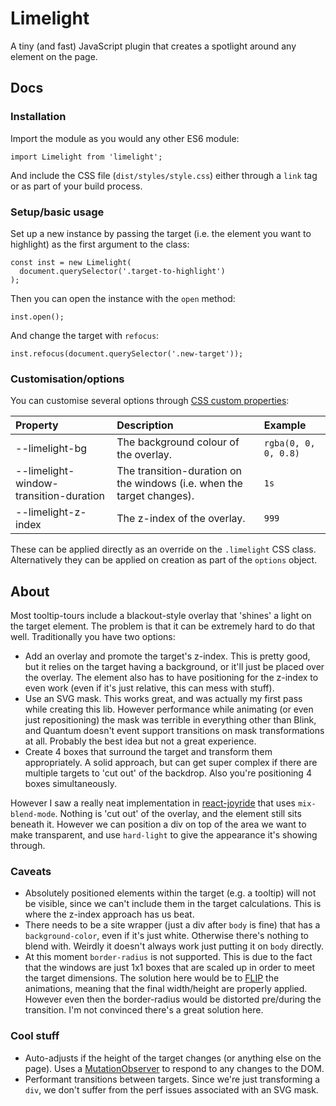# Limelight

A tiny (and fast) JavaScript plugin that creates a spotlight around any element on the page.

## Docs

### Installation

Import the module as you would any other ES6 module:

	import Limelight from 'limelight';

And include the CSS file (`dist/styles/style.css`) either through a `link` tag or as part of your build process.

### Setup/basic usage

Set up a new instance by passing the target (i.e. the element you want to highlight) as the first argument to the class:

	const inst = new Limelight(
	  document.querySelector('.target-to-highlight')
	);

Then you can open the instance with the `open` method:

	inst.open();

And change the target with `refocus`:

	inst.refocus(document.querySelector('.new-target'));

### Customisation/options

You can customise several options through [CSS custom properties](https://developer.mozilla.org/en-US/docs/Web/CSS/--*):

| Property | Description | Example |
|:--|:--|:--|
| --limelight-bg | The background colour of the overlay. | `rgba(0, 0, 0, 0.8)` |
| --limelight-window-transition-duration | The transition-duration on the windows (i.e. when the target changes). | `1s` |
| --limelight-z-index | The z-index of the overlay. | `999` |

These can be applied directly as an override on the `.limelight` CSS class. Alternatively they can be applied on creation as part of the `options` object.

## About

Most tooltip-tours include a blackout-style overlay that 'shines' a light on the target element. The problem is that it can be extremely hard to do that well. Traditionally you have two options:

- Add an overlay and promote the target's z-index. This is pretty good, but it relies on the target having a background, or it'll just be placed over the overlay. The element also has to have positioning for the z-index to even work (even if it's just relative, this can mess with stuff).
- Use an SVG mask. This works great, and was actually my first pass while creating this lib. However performance while animating (or even just repositioning) the mask was terrible in everything other than Blink, and Quantum doesn't event support transitions on mask transformations at all. Probably the best idea but not a great experience.
- Create 4 boxes that surround the target and transform them appropriately. A solid approach, but can get super complex if there are multiple targets to 'cut out' of the backdrop. Also you're positioning 4 boxes simultaneously.

However I saw a really neat implementation in [react-joyride](https://github.com/gilbarbara/react-joyride) that uses `mix-blend-mode`. Nothing is 'cut out' of the overlay, and the element still sits beneath it. However we can position a div on top of the area we want to make transparent, and use `hard-light` to give the appearance it's showing through.

### Caveats

- Absolutely positioned elements within the target (e.g. a tooltip) will not be visible, since we can't include them in the target calculations. This is where the z-index approach has us beat.
- There needs to be a site wrapper (just a div after `body` is fine) that has a `background-color`, even if it's just white. Otherwise there's nothing to blend with. Weirdly it doesn't always work just putting it on `body` directly.
- At this moment `border-radius` is not supported. This is due to the fact that the windows are just 1x1 boxes that are scaled up in order to meet the target dimensions. The solution here would be to [FLIP](https://aerotwist.com/blog/flip-your-animations/) the animations, meaning that the final width/height are properly applied. However even then the border-radius would be distorted pre/during the transition. I'm not convinced there's a great solution here.

### Cool stuff

- Auto-adjusts if the height of the target changes (or anything else on the page). Uses a [MutationObserver](https://developer.mozilla.org/en-US/docs/Web/API/MutationObserver) to respond to any changes to the DOM.
- Performant transitions between targets. Since we're just transforming a `div`, we don't suffer from the perf issues associated with an SVG mask.